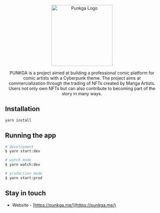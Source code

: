 <p align="center">
  <a href="http://punkga.me/" target="blank"><img src="https://punkga.me/_next/static/media/header-logo.99fa5084.svg" width="200" alt="Punkga Logo" /></a>
</p>

  <p align="center">PUNKGA is a project aimed at building a professional comic platform for comic artists with a Cyberpunk theme. The project aims at commercialization through the trading of NFTs created by Manga Artists. Users not only own NFTs but can also contribute to becoming part of the story in many ways.</p>
    <p align="center">

## Installation

```bash
yarn install
```

## Running the app

```bash
# development
$ yarn start:dev

# watch mode
$ yarn watch:dev

# production mode
$ yarn start:prod
```

## Stay in touch

- Website - [https://punkga.me/](https://punkga.me/)
